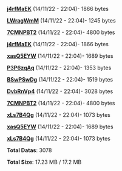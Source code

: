[**j4rfMaEK**](/data/j4rfMaEK.txt) (14/11/22 - 22:04)- 1866 bytes

[**LWragWmM**](/data/LWragWmM.txt) (14/11/22 - 22:04)- 1245 bytes

[**7CMNPBT2**](/data/7CMNPBT2.txt) (14/11/22 - 22:04)- 4800 bytes

[**j4rfMaEK**](/data/j4rfMaEK.txt) (14/11/22 - 22:04)- 1866 bytes

[**xasQ5EYW**](/data/xasQ5EYW.txt) (14/11/22 - 22:04)- 1689 bytes

[**P3P6zqAq**](/data/P3P6zqAq.txt) (14/11/22 - 22:04)- 1353 bytes

[**BSwPSwDg**](/data/BSwPSwDg.txt) (14/11/22 - 22:04)- 1519 bytes

[**DvbRnVp4**](/data/DvbRnVp4.txt) (14/11/22 - 22:04)- 3028 bytes

[**7CMNPBT2**](/data/7CMNPBT2.txt) (14/11/22 - 22:04)- 4800 bytes

[**xLs7B4Qg**](/data/xLs7B4Qg.txt) (14/11/22 - 22:04)- 1073 bytes

[**xasQ5EYW**](/data/xasQ5EYW.txt) (14/11/22 - 22:04)- 1689 bytes

[**xLs7B4Qg**](/data/xLs7B4Qg.txt) (14/11/22 - 22:04)- 1073 bytes

**Total Datas**: 3078

**Total Size**: 17.23 MB / 17.2 MB